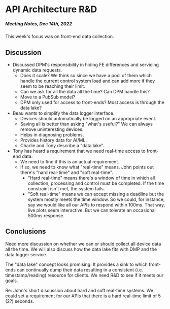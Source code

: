 # API Architecture R&D
##### Meeting Notes, *Dec 14th, 2022*

This week's focus was on front-end data collection.

## Discussion

- Discussed DPM's responsibility in hiding FE differences and servicing dynamic data requests.
  - Does it scale? We think so since we have a pool of them which handle the current control system load and can add more if they seem to be reaching their limit.
  - Can we ask for all the data all the time? Can DPM handle this?
  - Move to a PubSub model?
  - DPM only used for access to front-ends? Most access is through the data lake?
- Beau wants to simplify the data logger interface.
  - Devices should automatically be logged on an appropriate event.
  - Saving all is better than asking "what's useful?" We can always remove uninteresting devices.
  - Helps in diagnosing problems.
  - Provides history data for AI/ML.
  - Charlie and Tony describe a "data lake".
- Tony has heard a requirement that we need real-time access to front-end data.
  - We need to find if this is an actual requirement.
  - If so, we need to know what "real-time" means. John points out there's "hard real-time" and "soft real-time".
     - "Hard real-time" means there's a window of time in which all collection, processing and control must be completed. If the time constraint isn't met, the system fails.
     - "Soft real-time" means we can accept missing a deadline but the system mostly meets the time window. So we could, for instance, say we would like all our APIs to respond within 100ms. That way, live plots seem interactive. But we can tolerate an occasional 500ms response.

## Conclusions

Need more discussion on whether we can or should collect all device data all the time. We will also discuss how the data lake fits with DMP and the data logger service.

The "data lake" concept looks promising. It provides a sink to which front-ends can continually dump their data resulting in a consistent (i.e. timestamp/reading) resource for clients. We need R&D to see if it meets our goals.

Re: John's short discussion about hard and soft real-time systems. We could set a requirement for our APIs that there is a hard real-time limit of 5 (2?) seconds. 